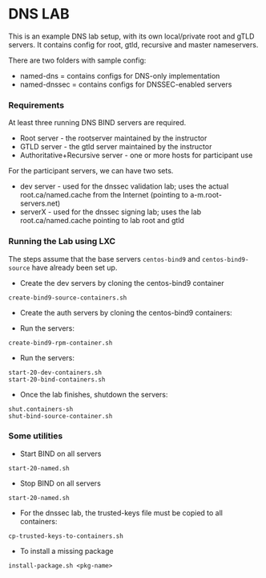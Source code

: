 # DNS LAB

This is an example DNS lab setup, with its own local/private root and gTLD servers. It contains config for root, gtld, recursive and master nameservers.

There are two folders with sample config:
* named-dns = contains configs for DNS-only implementation
* named-dnssec = contains configs for DNSSEC-enabled servers

### Requirements

At least three running DNS BIND servers are required.
* Root server - the rootserver maintained by the instructor
* GTLD server - the gtld server maintained by the instructor
* Authoritative+Recursive server - one or more hosts for participant use

For the participant servers, we can have two sets.
* dev server - used for the dnssec validation lab; uses the actual root.ca/named.cache from the Internet (pointing to a-m.root-servers.net)
* serverX - used for the dnssec signing lab; uses the lab root.ca/named.cache pointing to lab root and gtld


### Running the Lab using LXC

The steps assume that the base servers `centos-bind9` and `centos-bind9-source` have already been set up.

* Create the dev servers by cloning the centos-bind9 container

```
create-bind9-source-containers.sh
```

* Create the auth servers by cloning the centos-bind9 containers:

* Run the servers:

```
create-bind9-rpm-container.sh
```

* Run the servers:

```
start-20-dev-containers.sh
start-20-bind-containers.sh
```

* Once the lab finishes, shutdown the servers:

```
shut.containers-sh
shut-bind-source-container.sh
```

### Some utilities 

* Start BIND on all servers

```
start-20-named.sh
```

* Stop BIND on all servers

```
start-20-named.sh
```

* For the dnssec lab, the trusted-keys file must be copied to all containers:

```
cp-trusted-keys-to-containers.sh
```

* To install a missing package

```
install-package.sh <pkg-name>
```
